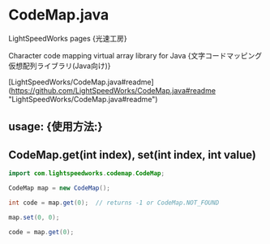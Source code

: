 CodeMap.java
==========================

LightSpeedWorks pages {光速工房}

Character code mapping virtual array library for Java
{文字コードマッピング仮想配列ライブラリ(Java向け)}

[LightSpeedWorks/CodeMap.java#readme] (https://github.com/LightSpeedWorks/CodeMap.java#readme "LightSpeedWorks/CodeMap.java#readme")

## usage: {使用方法:}

## CodeMap.get(int index), set(int index, int value)

``` java
import com.lightspeedworks.codemap.CodeMap;

CodeMap map = new CodeMap();

int code = map.get(0);  // returns -1 or CodeMap.NOT_FOUND

map.set(0, 0);

code = map.get(0);
```
